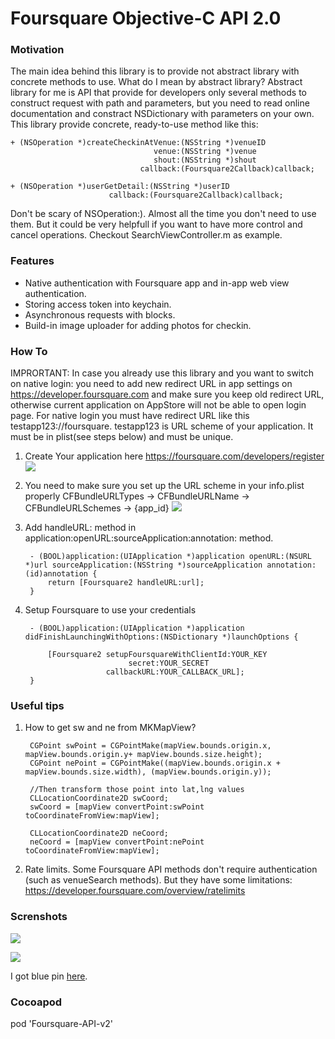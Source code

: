 # Foursquare Objective-C API 2.0

### Motivation
The main idea behind this library is to provide not abstract library with concrete methods to use.
What do I mean by abstract library? Abstract library for me is API that provide for developers only several
methods to construct request with path and parameters, but you need to read online documentation and
constract NSDictionary with parameters on your own. This library provide concrete, ready-to-use method like this:


    + (NSOperation *)createCheckinAtVenue:(NSString *)venueID
                                    venue:(NSString *)venue
                                    shout:(NSString *)shout
                                 callback:(Foursquare2Callback)callback;
                        
    + (NSOperation *)userGetDetail:(NSString *)userID
                          callback:(Foursquare2Callback)callback;

Don't be scary of NSOperation:). Almost all the time you don't need to use them. But it could be very helpfull
if you want to have more control and cancel operations. Checkout SearchViewController.m as example.

### Features
* Native authentication with Foursquare app and in-app web view authentication.
* Storing access token into keychain.
* Asynchronous requests with blocks.
* Build-in image uploader for adding photos for checkin.


### How To

IMPRORTANT: In case you already use this library and you want to switch on native login: you need to add new redirect URL in app settings on https://developer.foursquare.com and make sure you keep old redirect URL, otherwise current application on AppStore will not be able to open login page. For native login you must have redirect URL like this testapp123://foursquare. testapp123 is URL scheme of your application. It must be in plist(see steps below) and must be unique.


1. Create Your application here https://foursquare.com/developers/register
![](https://raw.github.com/Constantine-Fry/Foursquare-API-v2/master/img/site1.png)
2. You need to make sure you set up the URL scheme in your info.plist properly
CFBundleURLTypes -> CFBundleURLName -> CFBundleURLSchemes -> {app_id}
![](https://github.com/Constantine-Fry/Foursquare-API-v2/blob/master/img/plist.png?raw=true)
3. Add handleURL: method in application:openURL:sourceApplication:annotation: method.


        - (BOOL)application:(UIApplication *)application openURL:(NSURL *)url sourceApplication:(NSString *)sourceApplication annotation:(id)annotation {
            return [Foursquare2 handleURL:url];
        }

4. Setup Foursquare to use your credentials


        - (BOOL)application:(UIApplication *)application didFinishLaunchingWithOptions:(NSDictionary *)launchOptions {
    
            [Foursquare2 setupFoursquareWithClientId:YOUR_KEY
                              secret:YOUR_SECRET
                         callbackURL:YOUR_CALLBACK_URL];
        }
 

    



### Useful tips
1. How to get sw and ne from MKMapView?

        CGPoint swPoint = CGPointMake(mapView.bounds.origin.x, mapView.bounds.origin.y+ mapView.bounds.size.height);
        CGPoint nePoint = CGPointMake((mapView.bounds.origin.x + mapView.bounds.size.width), (mapView.bounds.origin.y));
    
        //Then transform those point into lat,lng values
        CLLocationCoordinate2D swCoord;
        swCoord = [mapView convertPoint:swPoint toCoordinateFromView:mapView];
    
        CLLocationCoordinate2D neCoord;
        neCoord = [mapView convertPoint:nePoint toCoordinateFromView:mapView];

2. Rate limits.
    Some Foursquare API methods don't require authentication (such as venueSearch methods). 
    But they have some limitations: https://developer.foursquare.com/overview/ratelimits






### Screnshots
![](https://raw.github.com/Constantine-Fry/Foursquare-API-v2/master/img/photo1.PNG)


![](https://raw.github.com/Constantine-Fry/Foursquare-API-v2/master/img/photo2.PNG)


I got blue pin [here](http://graphicclouds.com/map-pin-icons/).


### Cocoapod

pod 'Foursquare-API-v2'
